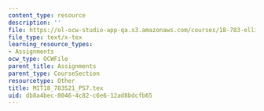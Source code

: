 ```yaml
---
content_type: resource
description: ''
file: https://ol-ocw-studio-app-qa.s3.amazonaws.com/courses/18-783-elliptic-curves-spring-2021/db8a4bec80464c82c6e612ad8bdcfb65_MIT18_783S21_PS7.tex
file_type: text/x-tex
learning_resource_types:
- Assignments
ocw_type: OCWFile
parent_title: Assignments
parent_type: CourseSection
resourcetype: Other
title: MIT18_783S21_PS7.tex
uid: db8a4bec-8046-4c82-c6e6-12ad8bdcfb65
---
```

